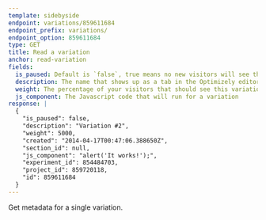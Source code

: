 ```yaml
---
template: sidebyside
endpoint: variations/859611684
endpoint_prefix: variations/
endpoint_option: 859611684
type: GET
title: Read a variation
anchor: read-variation
fields:
  is_paused: Default is `false`, true means no new visitors will see the variation
  description: The name that shows up as a tab in the Optimizely editor
  weight: The percentage of your visitors that should see this variation, measured in basis points. 100 basis points = 1% traffic. Variation weights should add up to 10000.
  js_component: The Javascript code that will run for a variation
response: |
  {
    "is_paused": false,
    "description": "Variation #2",
    "weight": 5000,
    "created": "2014-04-17T00:47:06.388650Z",
    "section_id": null,
    "js_component": "alert('It works!');",
    "experiment_id": 854484703,
    "project_id": 859720118,
    "id": 859611684
  }
---
```


Get metadata for a single variation.
